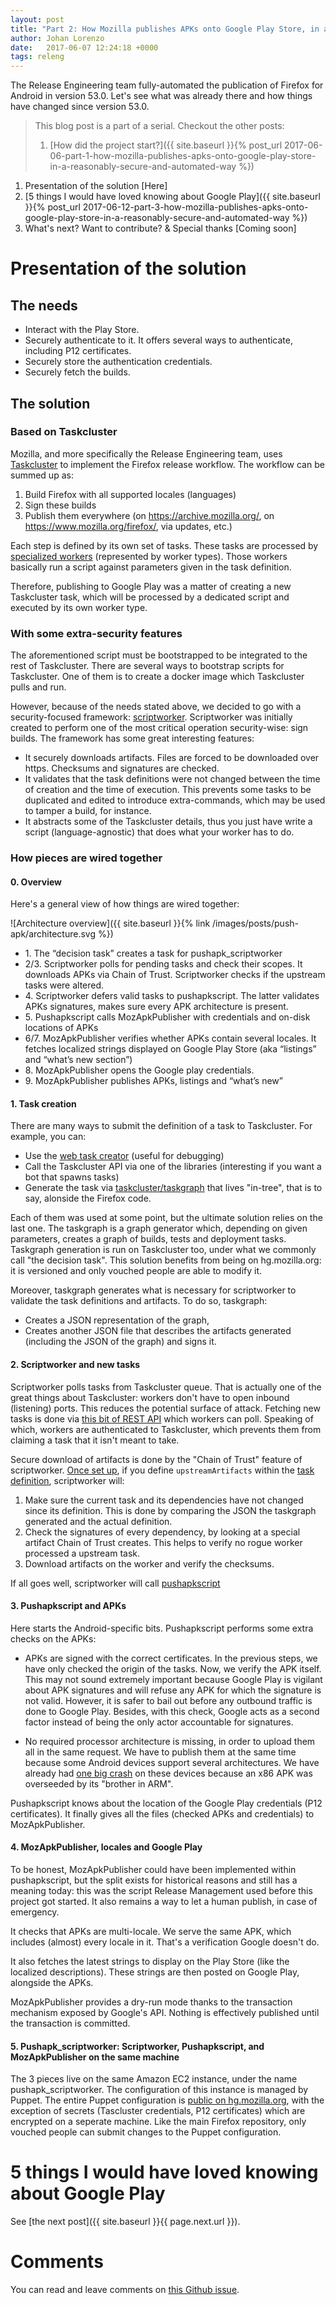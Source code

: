 ```yaml
---
layout: post
title: "Part 2: How Mozilla publishes APKs onto Google Play Store, in a reasonably secure and automated way"
author: Johan Lorenzo
date:   2017-06-07 12:24:18 +0000
tags: releng
---
```

The Release Engineering team fully-automated the publication of Firefox for Android in version 53.0. Let's see what was already there and how things have changed since version 53.0.


> This blog post is a part of a serial. Checkout the other posts:
> 
> 1. [How did the project start?]({{ site.baseurl }}{% post_url 2017-06-06-part-1-how-mozilla-publishes-apks-onto-google-play-store-in-a-reasonably-secure-and-automated-way %})
1. Presentation of the solution [Here]
1. [5 things I would have loved knowing about Google Play]({{ site.baseurl }}{% post_url 2017-06-12-part-3-how-mozilla-publishes-apks-onto-google-play-store-in-a-reasonably-secure-and-automated-way %})
1. What's next? Want to contribute? & Special thanks [Coming soon]

# Presentation of the solution

## The needs

* Interact with the Play Store.
* Securely authenticate to it. It offers several ways to authenticate, including P12 certificates.
* Securely store the authentication credentials.
* Securely fetch the builds.

## The solution

### Based on Taskcluster

Mozilla, and more specifically the Release Engineering team, uses [Taskcluster](http://docs.taskcluster.net/) to implement the Firefox release workflow. The workflow can be summed up as:

1. Build Firefox with all supported locales (languages)
1. Sign these builds
1. Publish them everywhere (on https://archive.mozilla.org/, on https://www.mozilla.org/firefox/, via updates, etc.)

Each step is defined by its own set of tasks. These tasks are processed by [specialized workers](http://escapewindow.dreamwidth.org/tag/scriptworker) (represented by worker types). Those workers basically run a script against parameters given in the task definition.

Therefore, publishing to Google Play was a matter of creating a new Taskcluster task, which will be processed by a dedicated script and executed by its own worker type.

### With some extra-security features

The aforementioned script must be bootstrapped to be integrated to the rest of Taskcluster. There are several ways to bootstrap scripts for Taskcluster. One of them is to create a docker image which Taskcluster pulls and run.

However, because of the needs stated above, we decided to go with a security-focused framework: [scriptworker](https://github.com/mozilla-releng/scriptworker). Scriptworker was initially created to perform one of the most critical operation security-wise: sign builds. The framework has some great interesting features:

* It securely downloads artifacts. Files are forced to be downloaded over https. Checksums and signatures are checked.
* It validates that the task definitions were not changed between the time of creation and the time of execution. This prevents some tasks to be duplicated and edited to introduce extra-commands, which may be used to tamper a build, for instance.
* It abstracts some of the Taskcluster details, thus you just have write a script (language-agnostic) that does what your worker has to do.


### How pieces are wired together

#### 0. Overview

Here's a general view of how things are wired together:

![Architecture overview]({{ site.baseurl }}{% link /images/posts/push-apk/architecture.svg %})

* 1\. The “decision task” creates a task for pushapk_scriptworker
* 2/3\. Scriptworker polls for pending tasks and check their scopes. It downloads APKs via Chain of Trust. Scriptworker checks if the upstream tasks were altered.
* 4\. Scriptworker defers valid tasks to pushapkscript. The latter validates APKs signatures, makes sure every APK architecture is present.
* 5\. Pushapkscript calls MozApkPublisher with credentials and on-disk locations of APKs
* 6/7\. MozApkPublisher verifies whether APKs contain several locales. It fetches localized strings displayed on Google Play Store (aka “listings” and “what’s new section”)
* 8\. MozApkPublisher opens the Google play credentials.
* 9\. MozApkPublisher publishes APKs, listings and “what’s new”

#### 1. Task creation

There are many ways to submit the definition of a task to Taskcluster. For example, you can:

* Use the [web task creator](https://tools.taskcluster.net/task-creator/) (useful for debugging)
* Call the Taskcluster API via one of the libraries (interesting if you want a bot that spawns tasks)
* Generate the task via [taskcluster/taskgraph](https://dxr.mozilla.org/mozilla-central/source/taskcluster/taskgraph/) that lives "in-tree", that is to say, alonside the Firefox code.

Each of them was used at some point, but the ultimate solution relies on the last one. The taskgraph is a graph generator which, depending on given parameters, creates a graph of builds, tests and deployment tasks. Taskgraph generation is run on Taskcluster too, under what we commonly call "the decision task". This solution benefits from being on hg.mozilla.org: it is versioned and only vouched people are able to modify it.

Moreover, taskgraph generates what is necessary for scriptworker to validate the task definitions and artifacts. To do so, taskgraph:
* Creates a JSON representation of the graph,
* Creates another JSON file that describes the artifacts generated (including the JSON of the graph) and signs it.

#### 2. Scriptworker and new tasks

Scriptworker polls tasks from Taskcluster queue. That is actually one of the great things about Taskcluster: workers don't have to open inbound (listening) ports. This reduces the potential surface of attack. Fetching new tasks is done via [this bit of REST API](https://docs.taskcluster.net/reference/platform/taskcluster-queue/references/api#claimWork) which workers can poll. Speaking of which, workers are authenticated to Taskcluster, which prevents them from claiming a task that it isn't meant to take.

Secure download of artifacts is done by the "Chain of Trust" feature of scriptworker. [Once set up](http://scriptworker.readthedocs.io/en/latest/chain_of_trust.html), if you define `upstreamArtifacts` within the [task definition](https://tools.taskcluster.net/task-group-inspector/#/URGuaVTFTO2QAEXZmNsmgg/LXAaGWSYRM6VroGjIYpFKA?_k=adkey1), scriptworker will:

1. Make sure the current task and its dependencies have not changed since its definition. This is done by comparing the JSON the taskgraph generated and the actual definition.
1. Check the signatures of every dependency, by looking at a special artifact Chain of Trust creates. This helps to verify no rogue worker processed a upstream task.
1. Download artifacts on the worker and verify the checksums.

If all goes well, scriptworker will call [pushapkscript](https://github.com/mozilla-releng/pushapkscript)


#### 3. Pushapkscript and APKs

Here starts the Android-specific bits. Pushapkscript performs some extra checks on the APKs:

* APKs are signed with the correct certificates. In the previous steps, we have only checked the origin of the tasks. Now, we verify the APK itself. This may not sound extremely important because Google Play is vigilant about APK signatures and will refuse any APK for which the signature is not valid. However, it is safer to bail out before any outbound traffic is done to Google Play. Besides, with this check, Google acts as a second factor instead of being the only actor accountable for signatures.

* No required processor architecture is missing, in order to upload them all in the same request. We have to publish them at the same time because some Android devices support several architectures. We have already had [one big crash](https://bugzilla.mozilla.org/show_bug.cgi?id=1337290) on these devices because an x86 APK was overseeded by its "brother in ARM".

Pushapkscript knows about the location of the Google Play credentials (P12 certificates). It finally gives all the files (checked APKs and credentials) to MozApkPublisher.


#### 4. MozApkPublisher, locales and Google Play

To be honest, MozApkPublisher could have been implemented within pushapkscript, but the split exists for historical reasons and still has a meaning today: this was the script Release Management used before this project got started. It also remains a way to let a human publish, in case of emergency.

It checks that APKs are multi-locale. We serve the same APK, which includes (almost) every locale in it. That's a verification Google doesn't do.

It also fetches the latest strings to display on the Play Store (like the localized descriptions). These strings are then posted on Google Play, alongside the APKs.

MozApkPublisher provides a dry-run mode thanks to the transaction mechanism exposed by Google's API. Nothing is effectively published until the transaction is committed.

#### 5. Pushapk_scriptworker: Scriptworker, Pushapkscript, and MozApkPublisher on the same machine

The 3 pieces live on the same Amazon EC2 instance, under the name pushapk_scriptworker. The configuration of this instance is managed by Puppet. The entire Puppet configuration is [public on hg.mozilla.org](https://hg.mozilla.org/build/puppet/file/8238d014f1f1/modules/pushapk_scriptworker), with the exception of secrets (Tascluster credentials, P12 certificates) which are encrypted on a seperate machine. Like the main Firefox repository, only vouched people can submit changes to the Puppet configuration.

# 5 things I would have loved knowing about Google Play

See [the next post]({{ site.baseurl }}{{ page.next.url }}).

# Comments

You can read and leave comments on [this Github issue](https://github.com/JohanLorenzo/blog/issues/2).
